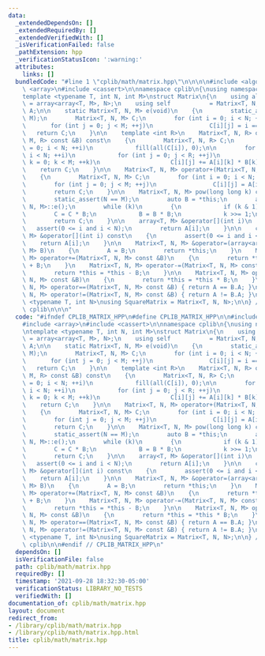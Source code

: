 ```yaml
---
data:
  _extendedDependsOn: []
  _extendedRequiredBy: []
  _extendedVerifiedWith: []
  _isVerificationFailed: false
  _pathExtension: hpp
  _verificationStatusIcon: ':warning:'
  attributes:
    links: []
  bundledCode: "#line 1 \"cplib/math/matrix.hpp\"\n\n\n\n#include <algorithm>\n#include\
    \ <array>\n#include <cassert>\n\nnamespace cplib\n{\nusing namespace std;\n\n\
    template <typename T, int N, int M>\nstruct Matrix\n{\n    using allocator_type\
    \ = array<array<T, M>, N>;\n    using self           = Matrix<T, N, M>;\n    allocator_type\
    \ A;\n\n    static Matrix<T, N, M> e(void)\n    {\n        static_assert(N ==\
    \ M);\n        Matrix<T, N, M> C;\n        for (int i = 0; i < N; ++i)\n     \
    \       for (int j = 0; j < M; ++j)\n                C[i][j] = i == j;\n     \
    \   return C;\n    }\n\n    template <int R>\n    Matrix<T, N, R> operator*(Matrix<T,\
    \ M, R> const &B) const\n    {\n        Matrix<T, N, R> C;\n        for (int i\
    \ = 0; i < N; ++i)\n            fill(all(C[i]), 0);\n\n        for (int i = 0;\
    \ i < N; ++i)\n            for (int j = 0; j < R; ++j)\n                for (int\
    \ k = 0; k < M; ++k)\n                    C[i][j] += A[i][k] * B[k][j];\n    \
    \    return C;\n    }\n\n    Matrix<T, N, M> operator+(Matrix<T, N, M> const &B)\n\
    \    {\n        Matrix<T, N, M> C;\n        for (int i = 0; i < N; ++i)\n    \
    \        for (int j = 0; j < M; ++j)\n                C[i][j] = A[i][j] + B[i][j];\n\
    \        return C;\n    }\n\n    Matrix<T, N, M> pow(long long k) const\n    {\n\
    \        static_assert(N == M);\n        auto B = *this;\n        auto C = Matrix<T,\
    \ N, M>::e();\n        while (k)\n        {\n            if (k & 1)\n        \
    \        C = C * B;\n            B = B * B;\n            k >>= 1;\n        }\n\
    \        return C;\n    }\n\n    array<T, M> &operator[](int i)\n    {\n     \
    \   assert(0 <= i and i < N);\n        return A[i];\n    }\n\n    const array<T,\
    \ M> &operator[](int i) const\n    {\n        assert(0 <= i and i < N);\n    \
    \    return A[i];\n    }\n\n    Matrix<T, N, M> &operator=(array<array<T, N>,\
    \ M> B)\n    {\n        A = B;\n        return *this;\n    }\n    Matrix<T, N,\
    \ M> operator+=(Matrix<T, N, M> const &B)\n    {\n        return *this = *this\
    \ + B;\n    }\n    Matrix<T, N, M> operator-=(Matrix<T, N, M> const &B)\n    {\n\
    \        return *this = *this - B;\n    }\n\n    Matrix<T, N, M> operator*=(Matrix<T,\
    \ N, M> const &B)\n    {\n        return *this = *this * B;\n    }\n    Matrix<T,\
    \ N, M> operator==(Matrix<T, N, M> const &B) { return A == B.A; }\n    Matrix<T,\
    \ N, M> operator!=(Matrix<T, N, M> const &B) { return A != B.A; }\n};\n\ntemplate\
    \ <typename T, int N>\nusing SquareMatrix = Matrix<T, N, N>;\n\n} // namespace\
    \ cplib\n\n\n"
  code: "#ifndef CPLIB_MATRIX_HPP\n#define CPLIB_MATRIX_HPP\n\n#include <algorithm>\n\
    #include <array>\n#include <cassert>\n\nnamespace cplib\n{\nusing namespace std;\n\
    \ntemplate <typename T, int N, int M>\nstruct Matrix\n{\n    using allocator_type\
    \ = array<array<T, M>, N>;\n    using self           = Matrix<T, N, M>;\n    allocator_type\
    \ A;\n\n    static Matrix<T, N, M> e(void)\n    {\n        static_assert(N ==\
    \ M);\n        Matrix<T, N, M> C;\n        for (int i = 0; i < N; ++i)\n     \
    \       for (int j = 0; j < M; ++j)\n                C[i][j] = i == j;\n     \
    \   return C;\n    }\n\n    template <int R>\n    Matrix<T, N, R> operator*(Matrix<T,\
    \ M, R> const &B) const\n    {\n        Matrix<T, N, R> C;\n        for (int i\
    \ = 0; i < N; ++i)\n            fill(all(C[i]), 0);\n\n        for (int i = 0;\
    \ i < N; ++i)\n            for (int j = 0; j < R; ++j)\n                for (int\
    \ k = 0; k < M; ++k)\n                    C[i][j] += A[i][k] * B[k][j];\n    \
    \    return C;\n    }\n\n    Matrix<T, N, M> operator+(Matrix<T, N, M> const &B)\n\
    \    {\n        Matrix<T, N, M> C;\n        for (int i = 0; i < N; ++i)\n    \
    \        for (int j = 0; j < M; ++j)\n                C[i][j] = A[i][j] + B[i][j];\n\
    \        return C;\n    }\n\n    Matrix<T, N, M> pow(long long k) const\n    {\n\
    \        static_assert(N == M);\n        auto B = *this;\n        auto C = Matrix<T,\
    \ N, M>::e();\n        while (k)\n        {\n            if (k & 1)\n        \
    \        C = C * B;\n            B = B * B;\n            k >>= 1;\n        }\n\
    \        return C;\n    }\n\n    array<T, M> &operator[](int i)\n    {\n     \
    \   assert(0 <= i and i < N);\n        return A[i];\n    }\n\n    const array<T,\
    \ M> &operator[](int i) const\n    {\n        assert(0 <= i and i < N);\n    \
    \    return A[i];\n    }\n\n    Matrix<T, N, M> &operator=(array<array<T, N>,\
    \ M> B)\n    {\n        A = B;\n        return *this;\n    }\n    Matrix<T, N,\
    \ M> operator+=(Matrix<T, N, M> const &B)\n    {\n        return *this = *this\
    \ + B;\n    }\n    Matrix<T, N, M> operator-=(Matrix<T, N, M> const &B)\n    {\n\
    \        return *this = *this - B;\n    }\n\n    Matrix<T, N, M> operator*=(Matrix<T,\
    \ N, M> const &B)\n    {\n        return *this = *this * B;\n    }\n    Matrix<T,\
    \ N, M> operator==(Matrix<T, N, M> const &B) { return A == B.A; }\n    Matrix<T,\
    \ N, M> operator!=(Matrix<T, N, M> const &B) { return A != B.A; }\n};\n\ntemplate\
    \ <typename T, int N>\nusing SquareMatrix = Matrix<T, N, N>;\n\n} // namespace\
    \ cplib\n\n#endif // CPLIB_MATRIX_HPP\n"
  dependsOn: []
  isVerificationFile: false
  path: cplib/math/matrix.hpp
  requiredBy: []
  timestamp: '2021-09-28 18:32:30-05:00'
  verificationStatus: LIBRARY_NO_TESTS
  verifiedWith: []
documentation_of: cplib/math/matrix.hpp
layout: document
redirect_from:
- /library/cplib/math/matrix.hpp
- /library/cplib/math/matrix.hpp.html
title: cplib/math/matrix.hpp
---
```

